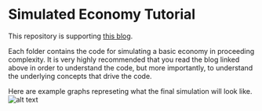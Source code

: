 # Simulated Economy Tutorial

This repository is supporting [this blog](https://jasonemerald.wixsite.com/website/blog/categories/simulated-economy).

Each folder contains the code for simulating a basic economy in proceeding complexity. It is very highly recommended that you read the blog linked above in order to understand the code, but more importantly, to understand the underlying concepts that drive the code.

Here are example graphs represeting what the final simulation will look like.
![alt text][logo]

[logo]: https://github.com/JasonFantl/Simulated-Economy-Tutorial/blob/master/6/all.gif "Example economy"
